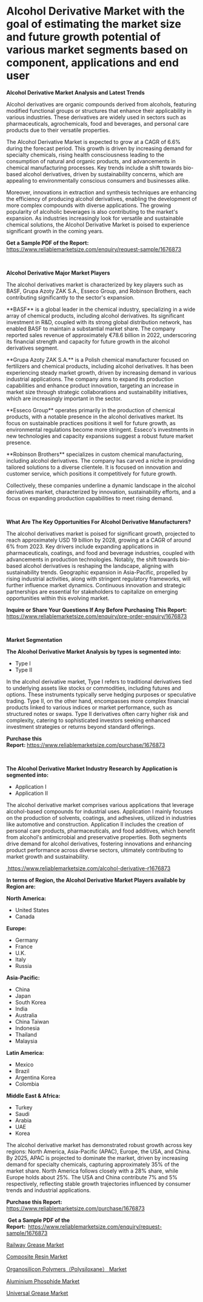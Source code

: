 <p><h1>Alcohol Derivative Market with the goal of estimating the market size and future growth potential of various market segments based on component, applications and end user</h1></p><p><strong>Alcohol Derivative Market Analysis and Latest Trends</strong></p>
<p><p>Alcohol derivatives are organic compounds derived from alcohols, featuring modified functional groups or structures that enhance their applicability in various industries. These derivatives are widely used in sectors such as pharmaceuticals, agrochemicals, food and beverages, and personal care products due to their versatile properties.</p><p>The Alcohol Derivative Market is expected to grow at a CAGR of 6.6% during the forecast period. This growth is driven by increasing demand for specialty chemicals, rising health consciousness leading to the consumption of natural and organic products, and advancements in chemical manufacturing processes. Key trends include a shift towards bio-based alcohol derivatives, driven by sustainability concerns, which are appealing to environmentally conscious consumers and businesses alike.</p><p>Moreover, innovations in extraction and synthesis techniques are enhancing the efficiency of producing alcohol derivatives, enabling the development of more complex compounds with diverse applications. The growing popularity of alcoholic beverages is also contributing to the market's expansion. As industries increasingly look for versatile and sustainable chemical solutions, the Alcohol Derivative Market is poised to experience significant growth in the coming years.</p></p>
<p><strong>Get a Sample PDF of the Report:&nbsp;</strong> <a href="https://www.reliablemarketsize.com/enquiry/request-sample/1676873?utm_campaign=1103&utm_medium=2&utm_source=Github&utm_content=ia&utm_term=11122024&utm_id=alcohol-derivative">https://www.reliablemarketsize.com/enquiry/request-sample/1676873</a></p>
<p>&nbsp;</p>
<p><strong>Alcohol Derivative Major Market Players</strong></p>
<p><p>The alcohol derivatives market is characterized by key players such as BASF, Grupa Azoty ZAK S.A., Esseco Group, and Robinson Brothers, each contributing significantly to the sector's expansion.</p><p>**BASF** is a global leader in the chemical industry, specializing in a wide array of chemical products, including alcohol derivatives. Its significant investment in R&D, coupled with its strong global distribution network, has enabled BASF to maintain a substantial market share. The company reported sales revenue of approximately €78.6 billion in 2022, underscoring its financial strength and capacity for future growth in the alcohol derivatives segment.</p><p>**Grupa Azoty ZAK S.A.** is a Polish chemical manufacturer focused on fertilizers and chemical products, including alcohol derivatives. It has been experiencing steady market growth, driven by increasing demand in various industrial applications. The company aims to expand its production capabilities and enhance product innovation, targeting an increase in market size through strategic collaborations and sustainability initiatives, which are increasingly important in the sector.</p><p>**Esseco Group** operates primarily in the production of chemical products, with a notable presence in the alcohol derivatives market. Its focus on sustainable practices positions it well for future growth, as environmental regulations become more stringent. Esseco's investments in new technologies and capacity expansions suggest a robust future market presence.</p><p>**Robinson Brothers** specializes in custom chemical manufacturing, including alcohol derivatives. The company has carved a niche in providing tailored solutions to a diverse clientele. It is focused on innovation and customer service, which positions it competitively for future growth.</p><p>Collectively, these companies underline a dynamic landscape in the alcohol derivatives market, characterized by innovation, sustainability efforts, and a focus on expanding production capabilities to meet rising demand.</p></p>
<p>&nbsp;</p>
<p><strong>What Are The Key Opportunities For Alcohol Derivative Manufacturers?</strong></p>
<p><p>The alcohol derivatives market is poised for significant growth, projected to reach approximately USD 19 billion by 2028, growing at a CAGR of around 6% from 2023. Key drivers include expanding applications in pharmaceuticals, coatings, and food and beverage industries, coupled with advancements in production technologies. Notably, the shift towards bio-based alcohol derivatives is reshaping the landscape, aligning with sustainability trends. Geographic expansion in Asia-Pacific, propelled by rising industrial activities, along with stringent regulatory frameworks, will further influence market dynamics. Continuous innovation and strategic partnerships are essential for stakeholders to capitalize on emerging opportunities within this evolving market.</p></p>
<p><strong>Inquire or Share Your Questions If Any Before Purchasing This Report:</strong> <a href="https://www.reliablemarketsize.com/enquiry/pre-order-enquiry/1676873?utm_campaign=1103&utm_medium=2&utm_source=Github&utm_content=ia&utm_term=11122024&utm_id=alcohol-derivative">https://www.reliablemarketsize.com/enquiry/pre-order-enquiry/1676873</a></p>
<p>&nbsp;</p>
<p><strong>Market Segmentation</strong></p>
<p><strong>The Alcohol Derivative Market Analysis by types is segmented into:</strong></p>
<p><ul><li>Type I</li><li>Type II</li></ul></p>
<p><p>In the alcohol derivative market, Type I refers to traditional derivatives tied to underlying assets like stocks or commodities, including futures and options. These instruments typically serve hedging purposes or speculative trading. Type II, on the other hand, encompasses more complex financial products linked to various indices or market performance, such as structured notes or swaps. Type II derivatives often carry higher risk and complexity, catering to sophisticated investors seeking enhanced investment strategies or returns beyond standard offerings.</p></p>
<p><strong>Purchase this Report:&nbsp;</strong><a href="https://www.reliablemarketsize.com/purchase/1676873?utm_campaign=1103&utm_medium=2&utm_source=Github&utm_content=ia&utm_term=11122024&utm_id=alcohol-derivative">https://www.reliablemarketsize.com/purchase/1676873</a></p>
<p>&nbsp;</p>
<p><strong>The Alcohol Derivative Market Industry Research by Application is segmented into:</strong></p>
<p><ul><li>Application I</li><li>Application II</li></ul></p>
<p><p>The alcohol derivative market comprises various applications that leverage alcohol-based compounds for industrial uses. Application I mainly focuses on the production of solvents, coatings, and adhesives, utilized in industries like automotive and construction. Application II includes the creation of personal care products, pharmaceuticals, and food additives, which benefit from alcohol's antimicrobial and preservative properties. Both segments drive demand for alcohol derivatives, fostering innovations and enhancing product performance across diverse sectors, ultimately contributing to market growth and sustainability.</p></p>
<p><a href="https://www.reliablemarketsize.com/alcohol-derivative-r1676873?utm_campaign=1103&utm_medium=2&utm_source=Github&utm_content=ia&utm_term=11122024&utm_id=alcohol-derivative">&nbsp;https://www.reliablemarketsize.com/alcohol-derivative-r1676873</a></p>
<p><strong>In terms of Region, the Alcohol Derivative Market Players available by Region are:</strong></p>
<p>
    <p> <strong> North America: </strong>
        <ul>
            <li>United States</li>
            <li>Canada</li>
        </ul>
        </p> 
    <p> <strong> Europe: </strong>
        <ul>
            <li>Germany</li>
            <li>France</li>
            <li>U.K.</li>
            <li>Italy</li>
            <li>Russia</li>
        </ul>
        </p> 
    <p> <strong> Asia-Pacific: </strong>
        <ul>
            <li>China</li>
            <li>Japan</li>
            <li>South Korea</li>
            <li>India</li>
            <li>Australia</li>
            <li>China Taiwan</li>
            <li>Indonesia</li>
            <li>Thailand</li>
            <li>Malaysia</li>
        </ul>
        </p> 
    <p> <strong> Latin America: </strong>
        <ul>
            <li>Mexico</li>
            <li>Brazil</li>
            <li>Argentina Korea</li>
            <li>Colombia</li>
        </ul>
        </p> 
    <p> <strong> Middle East & Africa: </strong>
        <ul>
            <li>Turkey</li>
            <li>Saudi</li>
            <li>Arabia</li>
            <li>UAE</li>
            <li>Korea</li>
        </ul>
    </p>
    </p>
<p><p>The alcohol derivative market has demonstrated robust growth across key regions: North America, Asia-Pacific (APAC), Europe, the USA, and China. By 2025, APAC is projected to dominate the market, driven by increasing demand for specialty chemicals, capturing approximately 35% of the market share. North America follows closely with a 28% share, while Europe holds about 25%. The USA and China contribute 7% and 5% respectively, reflecting stable growth trajectories influenced by consumer trends and industrial applications.</p></p>
<p><strong>Purchase this Report: </strong><a href="https://www.reliablemarketsize.com/purchase/1676873?utm_campaign=1103&utm_medium=2&utm_source=Github&utm_content=ia&utm_term=11122024&utm_id=alcohol-derivative">https://www.reliablemarketsize.com/purchase/1676873</a></p>
<p>&nbsp;<strong>Get a Sample PDF of the Report:&nbsp;&nbsp;</strong><a href="https://www.reliablemarketsize.com/enquiry/request-sample/1676873?utm_campaign=1103&utm_medium=2&utm_source=Github&utm_content=ia&utm_term=11122024&utm_id=alcohol-derivative">https://www.reliablemarketsize.com/enquiry/request-sample/1676873</a></p>
<p><strong></strong></p>
<p><p><a href="https://www.linkedin.com/pulse/railway-grease-market-size-foreign-opportunities-revenue-wucje?utm_campaign=1103&utm_medium=2&utm_source=Github&utm_content=ia&utm_term=11122024&utm_id=alcohol-derivative">Railway Grease Market</a></p><p><a href="https://www.linkedin.com/pulse/aglobalcomposite-resin-market-study-including-its-size-3cmif?utm_campaign=1103&utm_medium=2&utm_source=Github&utm_content=ia&utm_term=11122024&utm_id=alcohol-derivative">Composite Resin Market</a></p><p><a href="https://github.com/gdfhhhj/Market-Research-Report-List-6/blob/main/organosilicon-polymerspolysiloxane-market.md?utm_campaign=1103&utm_medium=2&utm_source=Github&utm_content=ia&utm_term=11122024&utm_id=alcohol-derivative">Organosilicon Polymers（Polysiloxane） Market</a></p><p><a href="https://www.linkedin.com/pulse/aluminium-phosphide-market-size-analysis-2024-2031-projected-iwxef?utm_campaign=1103&utm_medium=2&utm_source=Github&utm_content=ia&utm_term=11122024&utm_id=alcohol-derivative">Aluminium Phosphide Market</a></p><p><a href="https://www.linkedin.com/pulse/forecasting-universal-grease-market-industry-analysis-growth-7mjuf?utm_campaign=1103&utm_medium=2&utm_source=Github&utm_content=ia&utm_term=11122024&utm_id=alcohol-derivative">Universal Grease Market</a></p></p>